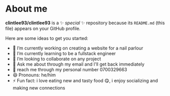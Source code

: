 # About me

**clintlee93/clintlee93** is a ✨ _special_ ✨ repository because its `README.md` (this file) appears on your GitHub profile.

Here are some ideas to get you started:

- 🔭 I’m currently working on creating a website for a nail parlour
- 🌱 I’m currently learning to be a fullstack engineer 
- 👯 I’m looking to collaborate on any project 
- 💬 Ask me about through my email and I'll get back immediately 
- 🙂 reach me through my personal number 0700329663
- 😄 Pronouns: he/him
- ⚡ Fun fact: i love eating new and tasty food 😋, i enjoy socializing and making new connections 
